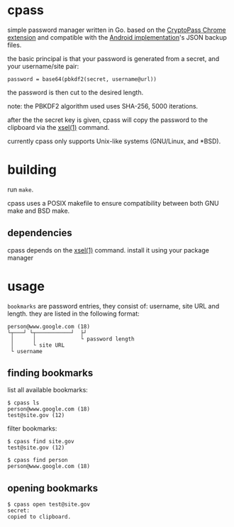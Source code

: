 # cpass
simple password manager written in Go.
based on the [CryptoPass Chrome extension](https://github.com/dchest/cryptopass/ "CryptoPass GitHub") and compatible with the [Android implementation](https://f-droid.org/en/packages/krasilnikov.alexey.cryptopass/ "CryptoPass Android F-Droid Page")'s JSON backup files.

the basic principal is that your password is generated from a secret, and your username/site pair:

	password = base64(pbkdf2(secret, username@url))

the password is then cut to the desired length.

note: the PBKDF2 algorithm used uses SHA-256, 5000 iterations.

after the the secret key is given, cpass will copy the password to the clipboard via the [xsel(1)](http://www.vergenet.net/~conrad/software/xsel/ "xsel Homepage") command.

currently cpass only supports Unix-like systems (GNU/Linux, and \*BSD).

# building
run `make`.

cpass uses a POSIX makefile to ensure compatibility between both GNU make and BSD make.

## dependencies
cpass depends on the [xsel(1)](http://www.vergenet.net/~conrad/software/xsel/ "xsel Homepage") command. install it using your package manager

# usage
`bookmarks` are password entries, they consist of: username, site URL and length. they are listed in the following format:

	person@www.google.com (18)
	└┬───┘ └┬───────────┘  ├┘
	 │      │              └ password length
	 │      └ site URL
	 └ username

## finding bookmarks
list all available bookmarks:

	$ cpass ls
	person@www.google.com (18)
	test@site.gov (12)

filter bookmarks:

	$ cpass find site.gov
	test@site.gov (12)

	$ cpass find person
	person@www.google.com (18)

## opening bookmarks

	$ cpass open test@site.gov
	secret:
	copied to clipboard.
